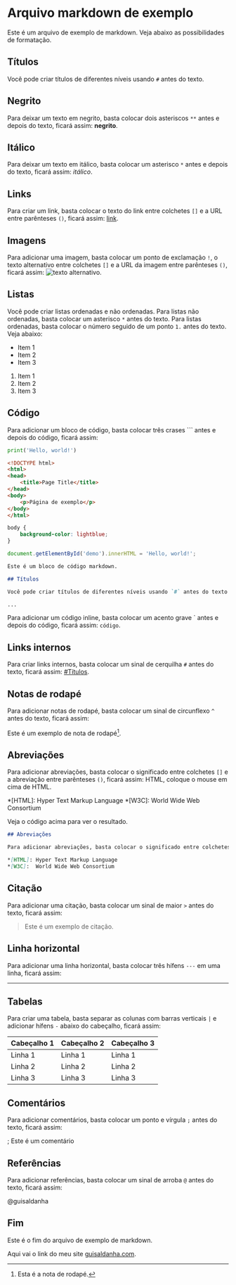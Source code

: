 # Arquivo markdown de exemplo

Este é um arquivo de exemplo de markdown. Veja abaixo as possibilidades de formatação.

## Títulos

Você pode criar títulos de diferentes níveis usando `#` antes do texto.

## Negrito

Para deixar um texto em negrito, basta colocar dois asteriscos `**` antes e depois do texto, ficará assim: **negrito**.

## Itálico

Para deixar um texto em itálico, basta colocar um asterisco `*` antes e depois do texto, ficará assim: *itálico*.

## Links

Para criar um link, basta colocar o texto do link entre colchetes `[]` e a URL entre parênteses `()`, ficará assim: [link](https://www.google.com).

## Imagens

Para adicionar uma imagem, basta colocar um ponto de exclamação `!`, o texto alternativo entre colchetes `[]` e a URL da imagem entre parênteses `()`, ficará assim: ![texto alternativo](https://www.google.com/images/branding/googlelogo/1x/googlelogo_color_272x92dp.png).

## Listas

Você pode criar listas ordenadas e não ordenadas. Para listas não ordenadas, basta colocar um asterisco `*` antes do texto. Para listas ordenadas, basta colocar o número seguido de um ponto `1.` antes do texto. Veja abaixo:

* Item 1
* Item 2
* Item 3

1. Item 1
2. Item 2
3. Item 3

## Código

Para adicionar um bloco de código, basta colocar três crases ``` antes e depois do código, ficará assim:

```python
print('Hello, world!')
```

```html
<!DOCTYPE html>
<html>
<head>
    <title>Page Title</title>
</head>
<body>
    <p>Página de exemplo</p>
</body>
</html>
```

```css
body {
    background-color: lightblue;
}
```

```javascript
document.getElementById('demo').innerHTML = 'Hello, world!';
```

```markdown
Este é um bloco de código markdown.

## Títulos

Você pode criar títulos de diferentes níveis usando `#` antes do texto.

...
```

Para adicionar um código inline, basta colocar um acento grave \` antes e depois do código, ficará assim: `código`.

## Links internos

Para criar links internos, basta colocar um sinal de cerquilha `#` antes do texto, ficará assim: [#Títulos](#títulos).

## Notas de rodapé

Para adicionar notas de rodapé, basta colocar um sinal de circunflexo `^` antes do texto, ficará assim:

Este é um exemplo de nota de rodapé[^1].

[^1]: Esta é a nota de rodapé.

## Abreviações

Para adicionar abreviações, basta colocar o significado entre colchetes `[]` e a abreviação entre parênteses `()`, ficará assim: HTML, coloque o mouse em cima de HTML.

*[HTML]: Hyper Text Markup Language
*[W3C]:  World Wide Web Consortium

Veja o código acima para ver o resultado.

```markdown
## Abreviações

Para adicionar abreviações, basta colocar o significado entre colchetes `[]` e a abreviação entre parênteses `()`, ficará assim: HTML.

*[HTML]: Hyper Text Markup Language
*[W3C]:  World Wide Web Consortium
```

## Citação

Para adicionar uma citação, basta colocar um sinal de maior `>` antes do texto, ficará assim:

> Este é um exemplo de citação.

## Linha horizontal

Para adicionar uma linha horizontal, basta colocar três hífens `---` em uma linha, ficará assim:

---

## Tabelas

Para criar uma tabela, basta separar as colunas com barras verticais `|` e adicionar hífens `-` abaixo do cabeçalho, ficará assim:

| Cabeçalho 1 | Cabeçalho 2 | Cabeçalho 3 |
|-------------|-------------|-------------|
| Linha 1     | Linha 1     | Linha 1     |
| Linha 2     | Linha 2     | Linha 2     |
| Linha 3     | Linha 3     | Linha 3     |

## Comentários

Para adicionar comentários, basta colocar um ponto e vírgula `;` antes do texto, ficará assim:

; Este é um comentário

## Referências

Para adicionar referências, basta colocar um sinal de arroba `@` antes do texto, ficará assim:

@guisaldanha

## Fim

Este é o fim do arquivo de exemplo de markdown.

Aqui vai o link do meu site [guisaldanha.com](https://guisaldanha.com).
